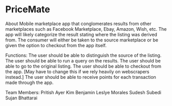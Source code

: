 # PriceMate
About Mobile marketplace app that conglomerates results from other marketplaces such as Facebook Marketplace, Ebay, Amazon, Wish, etc. The app will likely categorize the result stating where the listing was derived from. The consumer will either be taken to the source marketplace or be given the option to checkout from the app itself.

Functions: The user should be able to distinguish the source of the listing. The user should be able to run a query on the results. The user should be able to go to the original listing. The user should be able to checkout from the app. [May have to change this if we rely heavily on webscrapers instead.] The user should be able to receive points for each transaction made through the app.

Team Members: Pritish Ayer Kim Benjamin Leslye Morales Sudesh Subedi Sujan Bhattarai
